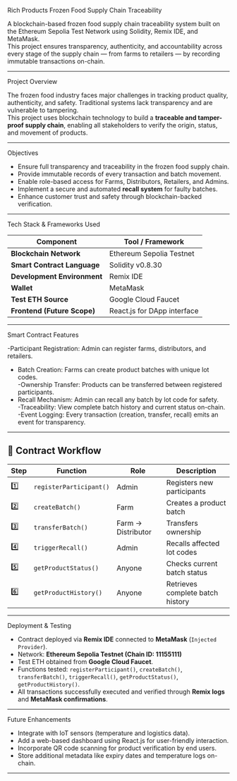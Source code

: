 Rich Products Frozen Food Supply Chain Traceability

A blockchain-based frozen food supply chain traceability system built on the Ethereum Sepolia Test Network using Solidity, Remix IDE, and MetaMask.  
This project ensures transparency, authenticity, and accountability across every stage of the supply chain — from farms to retailers — by recording immutable transactions on-chain.

---

Project Overview

The frozen food industry faces major challenges in tracking product quality, authenticity, and safety. Traditional systems lack transparency and are vulnerable to tampering.  
This project uses blockchain technology to build a **traceable and tamper-proof supply chain**, enabling all stakeholders to verify the origin, status, and movement of products.

---

Objectives

- Ensure full transparency and traceability in the frozen food supply chain.  
- Provide immutable records of every transaction and batch movement.  
- Enable role-based access for Farms, Distributors, Retailers, and Admins.  
- Implement a secure and automated **recall system** for faulty batches.  
- Enhance customer trust and safety through blockchain-backed verification.

---

Tech Stack & Frameworks Used

| Component | Tool / Framework |
|------------|------------------|
| **Blockchain Network** | Ethereum Sepolia Testnet |
| **Smart Contract Language** | Solidity v0.8.30 |
| **Development Environment** | Remix IDE |
| **Wallet** | MetaMask |
| **Test ETH Source** | Google Cloud Faucet |
| **Frontend (Future Scope)** | React.js for DApp interface |

---

 Smart Contract Features

-Participant Registration: Admin can register farms, distributors, and retailers.  
- Batch Creation: Farms can create product batches with unique lot codes.  
-Ownership Transfer: Products can be transferred between registered participants.  
- Recall Mechanism: Admin can recall any batch by lot code for safety.  
-Traceability: View complete batch history and current status on-chain.  
-Event Logging: Every transaction (creation, transfer, recall) emits an event for transparency.

---

## 🧾 Contract Workflow

| Step | Function | Role | Description |
|------|-----------|------|-------------|
| 1️⃣ | `registerParticipant()` | Admin | Registers new participants |
| 2️⃣ | `createBatch()` | Farm | Creates a product batch |
| 3️⃣ | `transferBatch()` | Farm → Distributor | Transfers ownership |
| 4️⃣ | `triggerRecall()` | Admin | Recalls affected lot codes |
| 5️⃣ | `getProductStatus()` | Anyone | Checks current batch status |
| 6️⃣ | `getProductHistory()` | Anyone | Retrieves complete batch history |

---

Deployment & Testing

- Contract deployed via **Remix IDE** connected to **MetaMask** (`Injected Provider`).  
- Network: **Ethereum Sepolia Testnet (Chain ID: 11155111)**  
- Test ETH obtained from **Google Cloud Faucet**.  
- Functions tested: `registerParticipant()`, `createBatch()`, `transferBatch()`, `triggerRecall()`, `getProductStatus()`, `getProductHistory()`.  
- All transactions successfully executed and verified through **Remix logs** and **MetaMask confirmations**.

---

Future Enhancements

- Integrate with IoT sensors (temperature and logistics data).  
- Add a web-based dashboard using React.js for user-friendly interaction.  
- Incorporate QR code scanning for product verification by end users.  
- Store additional metadata like expiry dates and temperature logs on-chain.

---

